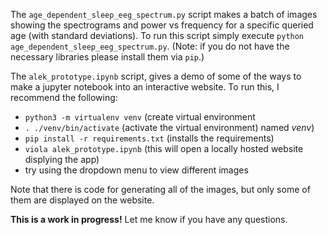 The `age_dependent_sleep_eeg_spectrum.py` script makes a batch of
images showing the spectrograms and power vs frequency for a
specific queried age (with standard deviations).
To run this script simply execute `python
age_dependent_sleep_eeg_spectrum.py`.
(Note: if you do not have the necessary libraries please install
them via `pip`.)

The `alek_prototype.ipynb` script, gives a demo of some of the
ways to make a jupyter notebook into an interactive website.
To run this, I recommend the following:

- `python3 -m virtualenv venv` (create virtual environment
- `. ./venv/bin/activate` (activate the virtual environment)
    named *venv*)
- `pip install -r requirements.txt` (installs the requirements)
- `viola alek_prototype.ipynb` (this will open a locally hosted
website displying the app)
- try using the dropdown menu to view different images

Note that there is code for generating all of the images, but
only some of them are displayed on the website.

**This is a work in progress!** Let me know if you have any questions.
